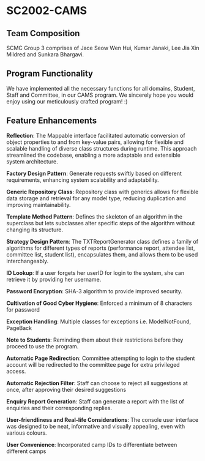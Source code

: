 # SC2002-CAMS

## Team Composition
SCMC Group 3 comprises of Jace Seow Wen Hui, Kumar Janaki, Lee Jia Xin Mildred and Sunkara Bhargavi.

## Program Functionality
We have implemented all the necessary functions for all domains, Student, Staff and Committee, in our CAMS program. We sincerely hope you would enjoy using our meticulously crafted program! :)

## Feature Enhancements
**Reflection**: The Mappable interface facilitated automatic conversion of object properties to and from key-value pairs, allowing for flexible and scalable handling of diverse class structures during runtime. This approach streamlined the codebase, enabling a more adaptable and extensible system architecture. </br>

**Factory Design Pattern**: Generate requests swiftly based on different requirements, enhancing system scalability and adaptability.</br>

**Generic Repository Class**: Repository<Model> class with generics allows for flexible data storage and retrieval for any model type, reducing duplication and improving maintainability.</br>

**Template Method Pattern**: Defines the skeleton of an algorithm in the superclass but lets subclasses alter specific steps of the algorithm without changing its structure.</br>

**Strategy Design Pattern**: The TXTReportGenerator class defines a family of algorithms for different types of reports (performance report, attendee list, committee list, student list), encapsulates them, and allows them to be used interchangeably.</br>

**ID Lookup**: If a user forgets her userID for login to the system, she can retrieve it by providing her username.

**Password Encryption**: SHA-3 algorithm to provide improved security.</br>

**Cultivation of Good Cyber Hygiene**: Enforced a minimum of 8 characters for password</br>

**Exception Handling**: Multiple classes for exceptions i.e. ModelNotFound, PageBack</br>

**Note to Students**: Reminding them about their restrictions before they proceed to use the program.</br>

**Automatic Page Redirection**: Committee attempting to login to the student account will be redirected to the committee page for extra privileged access.</br>

**Automatic Rejection Filter**: Staff can choose to reject all suggestions at once, after approving their desired suggestions</br>

**Enquiry Report Generation**: Staff can generate a report with the list of enquiries and their corresponding replies.</br>

**User-friendliness and Real-life Considerations**: The console user interface was designed to be neat, informative and visually appealing, even with various colours.</br>

**User Convenience**: Incorporated camp IDs to differentiate between different camps</br>
